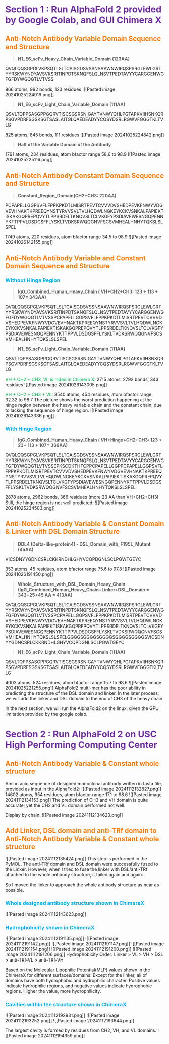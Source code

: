 
# <span style="color:rgb(112, 48, 160)">Section 1 : Run AlphaFold 2 provided by Google Colab, and GUI Chimera X</span>


## <span style="color:rgb(247, 124, 8)">Anti-Notch Antibody Variable Domain Sequence and Structure</span>

>**N1_E6_scFv_Heavy_Chain_Variable_Domain (123AA)**

QVQLQQSGPGLVKPSQTLSLTCAISGDSVSSNSAAWNWIRQSPSRGLEWLGRTYYRSKWYNDYAVSVKSRITINPDTSKNQFSLQLNSVTPEDTAVYYCARGGENWGFGFDYWGQGTLVTVSS

966 atoms, 992 bonds, 123 residues
![[Pasted image 20241025224919.png]]

> **N1_E6_scFv_Light_Chain_Variable_Domain (111AA)**

QSVLTQPPSASGPPGQRVTISCSGSRSNIGAYTVNWYQHLPGTAPKVIIHSNKQRPSGVPDRFSGSKSGTSASLAITGLQAEDEADYYCQSYDSRLRGWVFGGGTKLTVLG

825 atoms, 845 bonds, 111 residues
![[Pasted image 20241025224842.png]]

> **Half of the Variable Domain of the Antibody**

1791 atoms, 234 residues, atom bfactor range 58.6 to 98.9
![[Pasted image 20241025225116.png]]

## <span style="color:rgb(247, 124, 8)">Anti-Notch Antibody Constant Domain Sequence and Structure</span>

> **Constant_Region_Domain(CH2+CH3: 220AA)**

PCPAPELLGGPSVFLFPPKPKDTLMISRTPEVTCVVVDVSHEDPEVKFNWYVDGVEVHNAKTKPREEQYNSTYRVVSVLTVLHQDWLNGKEYKCKVSNKALPAPIEKTISKAKGQPREPQVYTLPPSRDELTKNQVSLTCLVKGFYPSDIAVEWESNGQPENNYKTTPPVLDSDGSFFLYSKLTVDKSRWQQGNVFSCSVMHEALHNHYTQKSLSLSPEL

1749 atoms, 220 residues, atom bfactor range 34.5 to 98.9
![[Pasted image 20241026142155.png]]

## <span style="color:rgb(247, 124, 8)">Anti-Notch Antibody Variable and Constant Domain Sequence and Structure</span>

### <span style="color:rgb(0, 176, 240)">Without Hinge Region</span>

> **IgG_Combined_Human_Heavy_Chain ( VH+CH2+CH3: 123 + 113 + 107= 343AA)**

QVQLQQSGPGLVKPSQTLSLTCAISGDSVSSNSAAWNWIRQSPSRGLEWLGRTYYRSKWYNDYAVSVKSRITINPDTSKNQFSLQLNSVTPEDTAVYYCARGGENWGFGFDYWGQGTLVTVSSPCPAPELLGGPSVFLFPPKPKDTLMISRTPEVTCVVVDVSHEDPEVKFNWYVDGVEVHNAKTKPREEQYNSTYRVVSVLTVLHQDWLNGKEYKCKVSNKALPAPIEKTISKAKGQPREPQVYTLPPSRDELTKNQVSLTCLVKGFYPSDIAVEWESNGQPENNYKTTPPVLDSDGSFFLYSKLTVDKSRWQQGNVFSCSVMHEALHNHYTQKSLSLSPEL

>**N1_E6_scFv_Light_Chain_Variable_Domain (111AA)**

QSVLTQPPSASGPPGQRVTISCSGSRSNIGAYTVNWYQHLPGTAPKVIIHSNKQRPSGVPDRFSGSKSGTSASLAITGLQAEDEADYYCQSYDSRLRGWVFGGGTKLTVLG

<span style="color:rgb(0, 176, 80)">VH + CH2 + CH3, VL is hided in Chimera X:</span>
2715 atoms, 2792 bonds, 343 residues
![[Pasted image 20241026143005.png]]

<span style="color:rgb(0, 176, 80)">VH + CH2 + CH3 + VL: </span>
3540 atoms, 454 residues, atom bfactor range 32.32 to 98.7
The picture shows the worst prediction happening at the hinge region between the heavy variable chain and the constant chain, due to lacking the sequence of hinge region.
![[Pasted image 20241026143336.png]]

### <span style="color:rgb(0, 176, 240)">With Hinge Region</span>

>**IgG_Combined_Human_Heavy_Chain ( VH+Hinge+CH2+CH3: 123 + 23+ 113 + 107= 366AA)**

QVQLQQSGPGLVKPSQTLSLTCAISGDSVSSNSAAWNWIRQSPSRGLEWLGRTYYRSKWYNDYAVSVKSRITINPDTSKNQFSLQLNSVTPEDTAVYYCARGGENWGFGFDYWGQGTLVTVSSEPKSCDKTHTCPPCPAPELLGGPPCPAPELLGGPSVFLFPPKPKDTLMISRTPEVTCVVVDVSHEDPEVKFNWYVDGVEVHNAKTKPREEQYNSTYRVVSVLTVLHQDWLNGKEYKCKVSNKALPAPIEKTISKAKGQPREPQVYTLPPSRDELTKNQVSLTCLVKGFYPSDIAVEWESNGQPENNYKTTPPVLDSDGSFFLYSKLTVDKSRWQQGNVFSCSVMHEALHNHYTQKSLSLSPEL

2878 atoms, 2962 bonds, 366 residues (more 23 AA than VH+CH2+CH3)
Still, the hinge region is not well predicted:
![[Pasted image 20241025234503.png]]

## <span style="color:rgb(247, 124, 8)">Anti-Notch Antibody Variable & Constant Domain & Linker with DSL Domain Structure</span>

> **DDL4 (Delta-like-protein4) - DSL_Domain_with_F195L_Mutant (45AA)**

VICSDNYYGDNCSRLCKKRNDHLGHYVCQPDGNLSCLPGWTGEYC

353 atoms, 45 residues, atom bfactor range 75.6 to 97.8
![[Pasted image 20241026191450.png]]

> **Whole_Structure_with_DSL_Domain_Heavy_Chain
(IgG_Combined_Human_Heavy_Chain+Linker+DSL_Domain = 343+25+45 AA = 413AA)**

QVQLQQSGPGLVKPSQTLSLTCAISGDSVSSNSAAWNWIRQSPSRGLEWLGRTYYRSKWYNDYAVSVKSRITINPDTSKNQFSLQLNSVTPEDTAVYYCARGGENWGFGFDYWGQGTLVTVSSPCPAPELLGGPSVFLFPPKPKDTLMISRTPEVTCVVVDVSHEDPEVKFNWYVDGVEVHNAKTKPREEQYNSTYRVVSVLTVLHQDWLNGKEYKCKVSNKALPAPIEKTISKAKGQPREPQVYTLPPSRDELTKNQVSLTCLVKGFYPSDIAVEWESNGQPENNYKTTPPVLDSDGSFFLYSKLTVDKSRWQQGNVFSCSVMHEALHNHYTQKSLSLSPELGGGGSGGGGSGGGGSGGGGSGGGGSVICSDNYYGDNCSRLCKKRNDHLGHYVCQPDGNLSCLPGWTGEYC

>**N1_E6_scFv_Light_Chain_Variable_Domain (111AA)**

QSVLTQPPSASGPPGQRVTISCSGSRSNIGAYTVNWYQHLPGTAPKVIIHSNKQRPSGVPDRFSGSKSGTSASLAITGLQAEDEADYYCQSYDSRLRGWVFGGGTKLTVLG

4003 atoms, 524 residues, atom bfactor range 15.7 to 98.6
![[Pasted image 20241025221255.png]]
AlphaFold2 multi-mer has the poor ability in predicting the structure of the DSL domain and linker. In the later process, we will add the linker and DSL domain to the end of CH3 of the heavy chain. 

In the next section, we will run the AlphaFold2 on the linux, given the GPU limitation provided by the google colab. 


# <span style="color:rgb(112, 48, 160)">Section 2 : Run  AlphaFold 2 on USC High Performing Computing Center</span>

## <span style="color:rgb(247, 124, 8)">Anti-Notch Antibody Variable & Constant whole structure</span>

Amino acid sequence of designed monoclonal antibody written in fasta file, provided as input in the AlphaFold2:
![[Pasted image 20241112132827.png]]
14602 atoms, 954 residues, atom bfactor range 17.1 to 98.6
![[Pasted image 20241112134153.png]]
The prediction of CH3 and VH domain is quite accurate; yet the CH2 and VL domain performed not well.

Display by chain:
![[Pasted image 20241112134623.png]]

## <span style="color:rgb(247, 124, 8)">Add Linker, DSL domain and anti-TRf domain to Anti-Notch Antibody Variable & Constant whole structure</span>

![[Pasted image 20241112135424.png]]
This step is performed in the PyMOL. The anti-TRf domain and DSL domain were successfully fused to the Linker. However, when I tried to fuse the linker with DSL/anti-TRf attached to the whole antibody structure, it failed again and again.

So I moved the linker to approach the whole antibody structure as near as possible.

### <span style="color:rgb(0, 176, 240)">Whole designed antibody structure shown in ChimeraX</span>
![[Pasted image 20241112143623.png]]

### <span style="color:rgb(0, 176, 240)">Hydrophobicity shown in ChimeraX</span>
![[Pasted image 20241112191135.png]]
![[Pasted image 20241112191142.png]]
![[Pasted image 20241112191147.png]]
![[Pasted image 20241112191154.png]]
![[Pasted image 20241112191200.png]]
![[Pasted image 20241112191206.png]]
Hydrophobicity Order:
Linker > VL > VH > DSL > anti-TRf-VL > anti-TRf-VH

Based on the Molecular Lipophilic Potential(MLP) values shown in the ChimeraX for different surfaces/domains:
Except for the linker, all of domains have both hydrophobic and hydrophilic character. Positive values indicate hydrophilic regions, and negative values indicate hydrophobic regions. Higher the value, more hydrophilicity. 

### <span style="color:rgb(0, 176, 240)">Cavities within the structure shown in ChimeraX</span>
![[Pasted image 20241112192931.png]]
![[Pasted image 20241112193252.png]]
![[Pasted image 20241112193644.png]]

The largest cavity is formed by residues from CH2, VH, and VL domains.
![[Pasted image 20241112194359.png]]



